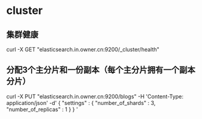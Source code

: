 # cluster

## 集群健康
curl -X GET "elasticsearch.in.owner.cn:9200/_cluster/health"



## 分配3个主分片和一份副本（每个主分片拥有一个副本分片）
curl -X PUT "elasticsearch.in.owner.cn:9200/blogs" -H 'Content-Type: application/json' -d'
{
   "settings" : {
      "number_of_shards" : 3,
      "number_of_replicas" : 1
   }
}
'